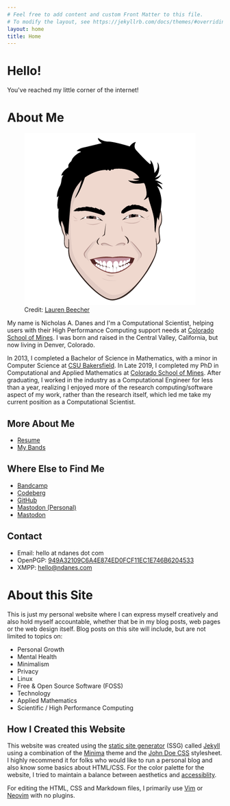 ```yaml
---
# Feel free to add content and custom Front Matter to this file.
# To modify the layout, see https://jekyllrb.com/docs/themes/#overriding-theme-defaults
layout: home
title: Home
---
```


# Hello!

You've reached my little corner of the internet!

# About Me

<figure class="circle">
 <img class="av" src="/images/me_header.png" alt="Me!">
 <figcaption>Credit: <a href="https://laurenbeecher.com">Lauren Beecher</a></figcaption>
</figure>

My name is Nicholas A. Danes and I'm a Computational Scientist, helping users with their High Performance Computing support needs at [Colorado School of Mines](https://ciarc.mines.edu). I was born and raised in the Central Valley, California, but now living in Denver, Colorado.

In 2013, I completed a Bachelor of Science in Mathematics, with a minor in Computer Science at [CSU Bakersfield](https://csub.edu). In Late 2019, I completed my PhD in Computational and Applied Mathematics at [Colorado School of Mines](https://ams.mines.edu). After graduating, I worked in the industry as a Computational Engineer for less than a year, realizing I enjoyed more of the research computing/software aspect of my work, rather than the research itself, which led me take my current position as a Computational Scientist.

## More About Me

* [Resume](/resume)
* [My Bands](/bands)

## Where Else to Find Me

* [Bandcamp](https://bandcamp.com/ndanes)
* [Codeberg](https://codeberg.org/ndanes)
* [GitHub](https://github.com/nicholasdanes)
* <a rel="me" href="https://smallcamp.art/@ndanes">Mastodon (Personal)</a>
* <a rel="me" href="https://fosstodon.org/@ndanes">Mastodon</a>

## Contact
* Email: hello at ndanes dot com
* OpenPGP: [949A32109C6A4E874ED0FCF11EC1E746B6204533](/public_key.txt)
* XMPP: [hello@ndanes.com](xmpp:hello@ndanes.com) 

# About this Site

This is just my personal website where I can express myself creatively and also hold myself accountable, whether that be in my blog posts, web pages or the web design itself. Blog posts on this site will include, but are not limited to topics on:

* Personal Growth 
* Mental Health
* Minimalism 
* Privacy
* Linux
* Free & Open Source Software (FOSS)
* Technology
* Applied Mathematics
* Scientific / High Performance Computing

## How I Created this Website

This website was created using the [static site generator](https://www.netlify.com/blog/2020/04/14/what-is-a-static-site-generator-and-3-ways-to-find-the-best-one/)  (SSG) called [Jekyll](https://jekyllrb.com/) using a combination of the [Minima](https://github.com/jekyll/minima) theme and the [John Doe CSS](https://john-doe.neocities.org/) stylesheet. I highly recommend it for folks who would like to run a personal blog and also know some basics about HTML/CSS. For the color palette for the website, I tried to maintain a balance between aesthetics and [accessiblity](https://material.io/design/usability/accessibility.html).

For editing the HTML, CSS and Markdown files, I primarily use [Vim](https://www.vim.org/) or [Neovim](https://neovim.io) with no plugins.
